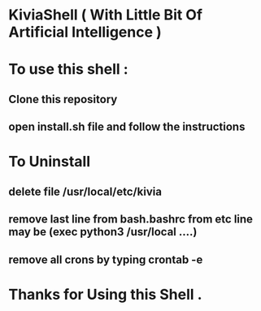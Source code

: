 # KiviaShell ( With Little Bit Of Artificial Intelligence )

# To use this shell :

  ## Clone this repository 
  ## open install.sh file and follow the instructions
  

# To Uninstall
  ## delete file /usr/local/etc/kivia
  ## remove last line from bash.bashrc from etc line may be (exec python3 /usr/local ....)
  ## remove all crons by typing crontab -e 
  
  
 # Thanks for Using this Shell .  
  

